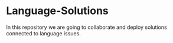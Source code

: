 # Language-Solutions
In this repository we are going to collaborate and deploy solutions connected to language issues.
